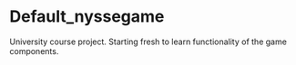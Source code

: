 # Default_nyssegame
University course project. Starting fresh to learn functionality of the game components.
